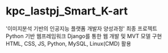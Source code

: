 # kpc_lastpj_Smart_K-art
'이미지분석 기반의 인공지능 플랫폼 개발자 양성과정' 최종 프로젝트 <br>
Python 기반 웹프레임워크 Django를 통한 웹 개발 및 MVT 모델 구현 <br>
HTML, CSS, JS, Python, MySQL, Linux(CMD) 활용

